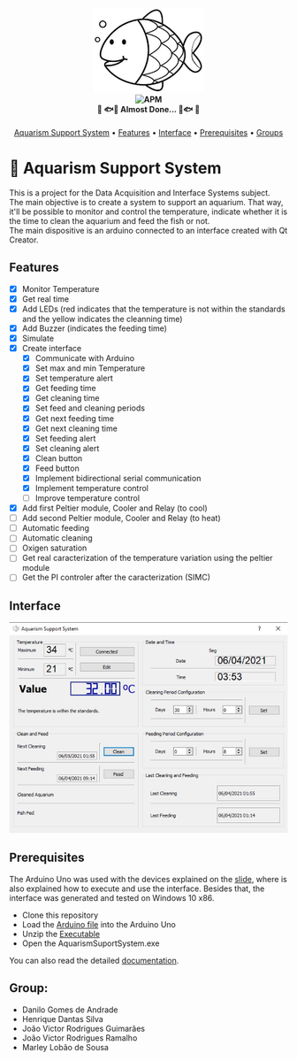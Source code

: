<h4 align="center">
<img src="https://github.com/danilogoan/AquarismSupportSystem/blob/main/Qt/AquarismSupportSystem/Images/pngLogo.jpg" width="200"><br>
	<img alt="APM" src="https://img.shields.io/apm/l/vim-mode"><br>
	🚧 🐟🐡 Almost Done... 🐡🐟 🚧
</h4>

<p align="center">
 <a href="#-Aquarism-Support-System">Aquarism Support System</a> • 
 <a href="#Features">Features</a> • 
 <a href="#Interface">Interface</a> • 
 <a href="#Prerequisites">Prerequisites</a> • 
 <a href="#Group">Groups</a>
</p>

# 🐠 Aquarism Support System
This is a project for the Data Acquisition and Interface Systems subject.\
The main objective is to create a system to support an aquarium. That way, it'll be possible to monitor and control the temperature, indicate whether it is the time to clean the aquarium and feed the fish or not.\
The main dispositive is an arduino connected to an interface created with Qt Creator.

## Features
- [x] Monitor Temperature
- [x] Get real time
- [x] Add LEDs (red indicates that the temperature is not within the standards and the yellow indicates the cleanning time)
- [x] Add Buzzer (indicates the feeding time)
- [x] Simulate
- [x] Create interface
  - [x] Communicate with Arduino
  - [x] Set max and min Temperature
  - [x] Set temperature alert
  - [x] Get feeding time
  - [x] Get cleaning time
  - [x] Set feed and cleaning periods
  - [x] Get next feeding time
  - [x] Get next cleaning time
  - [x] Set feeding alert
  - [x] Set cleaning alert
  - [x] Clean button
  - [x] Feed button
  - [x] Implement bidirectional serial communication
  - [x] Implement temperature control
  - [ ] Improve temperature control
- [x] Add first Peltier module, Cooler and Relay (to cool)
- [ ] Add second Peltier module, Cooler and Relay (to heat)
- [ ] Automatic feeding
- [ ] Automatic cleaning
- [ ] Oxigen saturation
- [ ] Get real caracterization of the temperature variation using the peltier module
- [ ] Get the PI controler after the caracterization (SIMC)

## Interface
![alt text](https://github.com/danilogoan/AquarismSupportSystem/blob/main/Qt/AquarismSupportSystem/Images/Interface.jpg?raw=true)

## Prerequisites
The Arduino Uno was used with the devices explained on the [slide](https://github.com/danilogoan/AquarismSupportSystem/blob/main/SADI_Aquarism_Support_System_Slides.pdf), where is also explained how to execute and use the interface.
Besides that, the interface was generated and tested on Windows 10 x86.

- Clone this repository
- Load the [Arduino file](https://github.com/danilogoan/AquarismSupportSystem/blob/main/Arduino/AquarismSuportSystem/ArduinoAquarism.ino) into the Arduino Uno
- Unzip the [Executable](https://github.com/danilogoan/AquarismSupportSystem/blob/main/AquarismSupportSystemExe.zip)
- Open the AquarismSuportSystem.exe

You can also read the detailed [documentation](https://github.com/danilogoan/AquarismSupportSystem/blob/main/SADI_Aquarism_Support_System_Documentation.pdf).

## Group:

- Danilo Gomes de Andrade
- Henrique Dantas Silva
- João Victor Rodrigues Guimarães
- João Victor Rodrigues Ramalho
- Marley Lobão de Sousa
